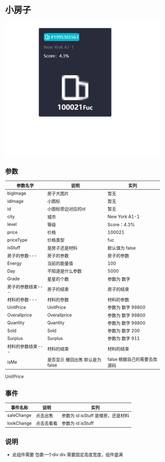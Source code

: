 # 小房子

![](./1.png)

## 参数

|参数名字| 说明| 实列|
|---| ---|--|
| bigImage | 房子大图片| 暂无
| idImage | 小图标| 暂无|
| id | 小图标旁边对应的id| 暂无|
| city | 城市| New York A1-1|
| level | 等级| Score：4.3%|
| price | 价格| 100021|
| priceType | 价格类型| fuc|
| isStuff | 是房子还是材料| 默认值为 false |
|房子的参数---|房子的参数|房子的参数|
| Energy | 当前的能量值| 100|
| Day | 不知道是什么参数| 5000|
| Grade | 星星的个数| 参数为 数字|
|房子的参数结束---|房子的结束|房子的结束|
|材料的参数---|材料的参数|材料的参数|
| UnitPrice | UnitPrice| 参数为 数字 99800|
| Overallprice | Overallprice| 参数为 数字 99800|
| Quantity | Quantity| 参数为 数字 99800|
| Sold | Sold| 参数为 数字 200|
| Surplus | Surplus| 参数为 数字 911|
|材料的参数结束---|材料的结束|材料的结束|
|isMe | 是否显示 撤回出售 默认是为false | false 根据自己的需要去改源码 |


UnitPrice
## 事件

|事件名称| 说明| 实列 |
|---| ---|--|
|saleChange| 点击出售| 参数为 id  isStuff 是楼房，还是材料|
|lookChange| 点击去看看| 参数为 id isStuff|

## 说明

* 此组件需要 包裹一个div div 需要固定高度宽度，组件盛满
